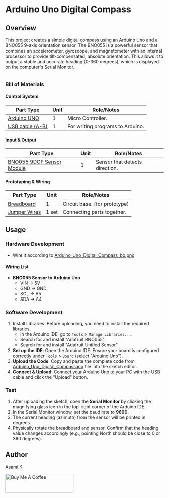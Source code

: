 # Arduino Uno Digital Compass

## Overview

This project creates a simple digital compass using an Arduino Uno and a BNO055 9-axis orientation sensor. The BNO055 is a powerful sensor that combines an accelerometer, gyroscope, and magnetometer with an internal processor to provide tilt-compensated, absolute orientation. This allows it to output a stable and accurate heading (0-360 degrees), which is displayed on the computer's Serial Monitor.

![]()


### Bill of Materials

#### Control System

| Part Type                                  | Unit | Role/Notes                       |
| ------------------------------------------ | ---- | -------------------------------- |
| [Arduino UNO](https://amzn.to/44nRXEA)     | 1    | Micro Controller.                |
| [USB cable (A-B)](https://amzn.to/407P2xg) | 1    | For writing programs to Arduino. |


#### Input & Output

| Part Type                                            | Unit | Role/Notes                     |
| ---------------------------------------------------- | ---- | ------------------------------ |
| [BNO055 9DOF Sensor Module](https://amzn.to/3H3PAOx) | 1    | Sensor that detects direction. |


#### Prototyping & Wiring

| Part Type                                               | Unit  | Role/Notes                                        |
| ------------------------------------------------------- | ----- | ------------------------------------------------- |
| [Breadboard](https://amzn.to/40bMzlk)   | 1     | Circuit base. (for prototype) |
| [Jumper Wires](https://amzn.to/45voWYC) | 1 set | Connecting parts together.    |


## Usage

### Hardware Development

-  Wire it according to [Arduino_Uno_Digital_Compass_bb.png](https://github.com/asamiile/diy-electronics/blob/main/Arduino_Uno_Digital_Compass/diagrams/Arduino_Uno_Digital_Compass_bb.png)


#### Wiring List

- **BNO055 Sensor to Arduino Uno**
  - VIN → 5V
  - GND → GND
  - SCL → A5
  - SDA → A4


### Software Development

1. Install Libraries: Before uploading, you need to install the required libraries.
   - In the Arduino IDE, go to `Tools` > `Manage Libraries...`.
   - Search for and install "Adafruit BNO055".
   - Search for and install "Adafruit Unified Sensor".
2. **Set up the IDE**: Open the Arduino IDE. Ensure your board is configured correctly under `Tools` > `Board` (select "Arduino Uno").
3. **Upload the Code**: Copy and paste the complete code from [Arduino_Uno_Digital_Compass.ino](Arduino_Uno_Digital_Compass/sketch/sketch_jul4a/Arduino_Uno_Digital_Compass/Arduino_Uno_Digital_Compass.ino)  file into the sketch editor.
4. **Connect & Upload**: Connect your Arduino Uno to your PC with the USB cable and click the "Upload" button.


### Test

1. After uploading the sketch, open the **Serial Monitor** by clicking the magnifying glass icon in the top-right corner of the Arduino IDE.
2. In the Serial Monitor window, set the baud rate to **9600**.
3. The current heading (azimuth) from the sensor will be printed in degrees.
4. Physically rotate the breadboard and sensor. Confirm that the heading value changes accordingly (e.g., pointing North should be close to 0 or 360 degrees).


## Author

[Asami.K](https://asami.tokyo/)

<a href="https://www.buymeacoffee.com/asamiile" target="_blank"><img src="https://cdn.buymeacoffee.com/buttons/v2/default-yellow.png" alt="Buy Me A Coffee" style="height: 60px !important;width: 217px !important;" ></a>
